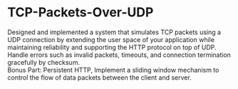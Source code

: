 # TCP-Packets-Over-UDP
Designed and implemented a system that simulates TCP packets using a UDP connection by extending the user space of your application while maintaining reliability and supporting the HTTP protocol on top of UDP. Handle errors such as invalid packets, timeouts, and connection termination gracefully by checksum.  
Bonus Part: Persistent HTTP, Implement a sliding window mechanism to control
the flow of data packets between the client and server.
